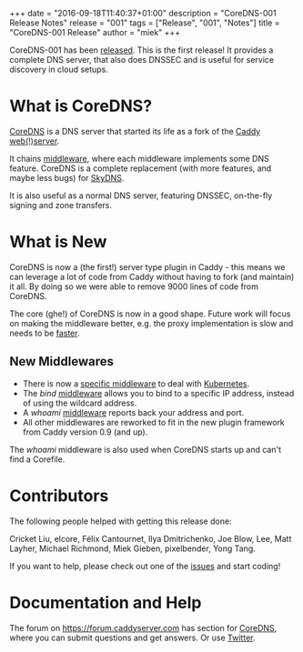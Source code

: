 +++
date = "2016-09-18T11:40:37+01:00"
description = "CoreDNS-001 Release Notes"
release = "001"
tags = ["Release", "001", "Notes"]
title = "CoreDNS-001 Release"
author = "miek"
+++

CoreDNS-001 has been [released](https://github.com/coredns/coredns/releases). This is the first
release! It provides a complete DNS server, that also does DNSSEC and is useful for service
discovery in cloud setups.

# What is CoreDNS?

[CoreDNS](https://coredns.io) is a DNS server that started its life as a fork of the [Caddy
web(!)server](https://caddyserver.com).

It chains [middleware](https://github.com/coredns/coredns/tree/master/middleware),
where each middleware implements some DNS feature. CoreDNS is a complete replacement
(with more features, and maybe less bugs) for [SkyDNS](https://github.com/skynetservices/skydns).

It is also useful as a normal DNS server, featuring DNSSEC, on-the-fly signing and zone transfers.

# What is New

CoreDNS is now a (the first!) server type plugin in Caddy - this means we can leverage a lot of code
from Caddy without having to fork (and maintain) it all. By doing so we were able to remove 9000
lines of code from CoreDNS.

The core (ghe!) of CoreDNS is now in a good shape. Future work will focus on making the
middleware better, e.g. the proxy implementation is slow and needs to be
[faster](https://github.com/coredns/coredns/issues/184).

## New Middlewares

* There is now a [specific
  middleware](https://github.com/coredns/coredns/tree/master/middleware/kubernetes) to deal with [Kubernetes](https://kubernetes.io).
* The *bind* [middleware](https://github.com/coredns/coredns/tree/master/middleware/bind)  allows you to bind to a specific IP address, instead of using the wildcard
  address.
* A *whoami* [middleware](https://github.com/coredns/coredns/tree/master/middleware/whoami) reports
  back your address and port.
* All other middlewares are reworked to fit in the new plugin framework from Caddy version 0.9 (and
  up).

The *whoami* middleware is also used when CoreDNS starts up and can't find a Corefile.

# Contributors

The following people helped with getting this release done:

Cricket Liu, elcore, Félix Cantournet, Ilya Dmitrichenko, Joe Blow, Lee, Matt Layher,
Michael Richmond, Miek Gieben, pixelbender, Yong Tang.

If you want to help, please check out one of the [issues](https://github.com/coredns/coredns/issues/) and start coding!

# Documentation and Help

The forum on <https://forum.caddyserver.com> has section for
[CoreDNS](https://forum.caddyserver.com/c/coredns), where you can submit questions and get answers.
Or use [Twitter](https://twitter.com/corednsio).
